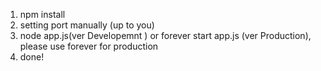 1. npm install
2. setting port manually (up to you) 
3. node app.js(ver Developemnt ) or forever start app.js (ver Production), please use forever for production
4. done!
